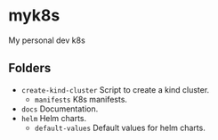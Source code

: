 # myk8s
My personal dev k8s

## Folders

- `create-kind-cluster` Script to create a kind cluster.
  - `manifests` K8s manifests.
- `docs` Documentation.
- `helm` Helm charts.
  - `default-values` Default values for helm charts.
